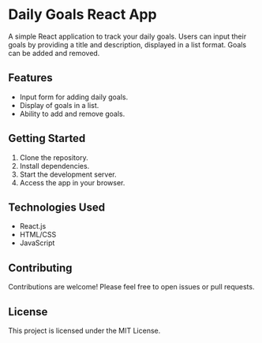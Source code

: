 # Daily Goals React App

A simple React application to track your daily goals. Users can input their goals by providing a title and description, displayed in a list format. Goals can be added and removed.

## Features

- Input form for adding daily goals.
- Display of goals in a list.
- Ability to add and remove goals.

## Getting Started

1. Clone the repository.
2. Install dependencies.
3. Start the development server.
4. Access the app in your browser.

## Technologies Used

- React.js
- HTML/CSS
- JavaScript

## Contributing

Contributions are welcome! Please feel free to open issues or pull requests.

## License

This project is licensed under the MIT License.

